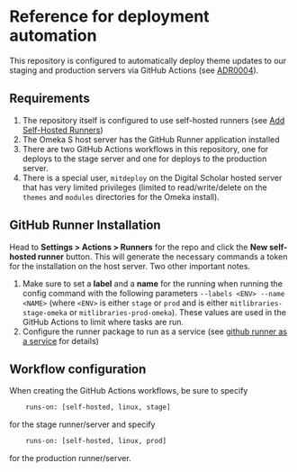# Reference for deployment automation

This repository is configured to automatically deploy theme updates to our staging and production servers via GitHub Actions (see [ADR0004](../architecture-decisions/0004-github-runner-for-automated-deployment.md)).

## Requirements

1. The repository itself is configured to use self-hosted runners (see [Add Self-Hosted Runners](https://docs.github.com/en/actions/hosting-your-own-runners/managing-self-hosted-runners/adding-self-hosted-runners))
1. The Omeka S host server has the GitHub Runner application installed
1. There are two GitHub Actions workflows in this repository, one for deploys to the stage server and one for deploys to the production server.
1. There is a special user, `mitdeploy` on the Digital Scholar hosted server that has very limited privileges (limited to read/write/delete on the `themes` and `modules` directories for the Omeka install).

## GitHub Runner Installation

Head to **Settings > Actions > Runners** for the repo and click the **New self-hosted runner** button. This will generate the necessary commands a token for the installation on the host server. Two other important notes.

1. Make sure to set a **label** and a **name** for the running when running the config command with the following parameters `--labels <ENV> --name <NAME>` (where `<ENV>` is either `stage` or `prod` and <NAME> is either `mitlibraries-stage-omeka` or `mitlibraries-prod-omeka`). These values are used in the GitHub Actions to limit where tasks are run.
1. Configure the runner package to run as a service (see [github runner as a service](https://docs.github.com/en/actions/hosting-your-own-runners/managing-self-hosted-runners/configuring-the-self-hosted-runner-application-as-a-service) for details)

## Workflow configuration

When creating the GitHub Actions workflows, be sure to specify

```bash
    runs-on: [self-hosted, linux, stage]
```

for the stage runner/server and specify

```bash
    runs-on: [self-hosted, linux, prod]
```

for the production runner/server.
